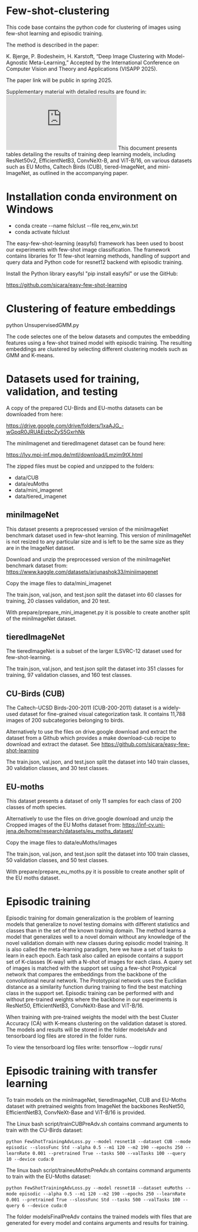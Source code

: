 # Few-shot-clustering

This code base contains the python code for clustering of images using few-shot learning and episodic training.

The method is described in the paper:

K. Bjerge, P. Bodesheim, H. Karstoft, “Deep Image Clustering with Model-Agnostic Meta-Learning,” Accepted by the International Conference on Computer Vision and Theory and Applications (VISAPP 2025).

The paper link will be public in spring 2025.

Supplementary material with detailed results are found in:  ![Supplementary Material](https://github.com/kimbjerge/few-shot-clustering/blob/main/DeepImageClusteringMAML_SupplemtaryMaterial.pdf)
This document presents tables detailing the results of training deep learning models, including ResNet50v2, EfficientNetB3, ConvNeXt-B, and ViT-B/16, on various datasets such as EU Moths, Caltech Birds (CUB), tiered-ImageNet, and mini-ImageNet, as outlined in the accompanying paper.

# Installation conda environment on Windows

- conda create --name fslclust --file req_env_win.txt
- conda activate fslclust

The easy-few-shot-learning (easyfsl) framework has been used to boost our experiments with few-shot image classification. 
The framework contains libraries for 11 few-shot learning methods, handling of support and query data and Python code for resnet12 backend with episodic training.

Install the Python library easyfsl "pip install easyfsl" or use the GitHub:

https://github.com/sicara/easy-few-shot-learning

# Clustering of feature embeddings

python UnsupervisedGMM.py 

The code selectes one of the below datasets and computes the embedding features using a few-shot trained model with episodic training.
The resulting embeddings are clustered by selecting different clustering models such as GMM and K-means.

# Datasets used for training, validation, and testing
A copy of the prepared CU-Birds and EU-moths datasets can be downloaded from here:

https://drive.google.com/drive/folders/1xaAJG_-wGpqR0JRUAEjzbcZyS5GxrhNk

The miniImagenet and tieredImagenet dataset can be found here:

https://lyy.mpi-inf.mpg.de/mtl/download/Lmzjm9tX.html

The zipped files must be copied and unzipped to the folders:

 - data/CUB
 - data/euMoths
 - data/mini_imagenet
 - data/tiered_imagenet

## miniImageNet
This dataset presents a preprocessed version of the miniImageNet benchmark dataset used in few-shot learning. This version of miniImageNet is not resized to any particular size and is left to be the same size as they are in the ImageNet dataset.

Download and unzip the preprocessed version of the miniImageNet benchmark dataset from: https://www.kaggle.com/datasets/arjunashok33/miniimagenet

Copy the image files to data/mini_imagenet

The train.json, val.json, and test.json split the dataset into 60 classes for training, 20 classes validation, and 20 test.

With prepare/prepare_mini_imagenet.py it is possible to create another split of the miniImageNet dataset.

## tieredImageNet
The tieredImageNet is a subset of the larger ILSVRC-12 dataset used for few-shot-learning. 

The train.json, val.json, and test.json split the dataset into 351 classes for training, 97 validation classes, and 160 test classes.

## CU-Birds (CUB)
The Caltech-UCSD Birds-200-2011 (CUB-200-2011) dataset is a widely-used dataset for fine-grained visual categorization task. It contains 11,788 images of 200 subcategories belonging to birds.

Alternatively to use the files on drive.google download and extract the dataset from a Github which provides a make download-cub recipe to download and extract the dataset. See https://github.com/sicara/easy-few-shot-learning

The train.json, val.json, and test.json split the dataset into 140 train classes, 30 validation classes, and 30 test classes.

## EU-moths
This dataset presents a dataset of only 11 samples for each class of 200 classes of moth species.

Alternatively to use the files on drive.google download and unzip the Cropped images of the EU Moths dataset from: https://inf-cv.uni-jena.de/home/research/datasets/eu_moths_dataset/

Copy the image files to data/euMoths/images

The train.json, val.json, and test.json split the dataset into 100 train classes, 50 validation classes, and 50 test classes.

With prepare/prepare_eu_moths.py it is possible to create another split of the EU moths dataset.

# Episodic training
Episodic training for domain generalization is the problem of learning models that generalize to novel testing domains with different statistics and classes than in the set of the known training domain. The method learns a model that generalizes well to a novel domain without any knowledge of the novel validation domain with new classes during episodic model training. It is also called the meta-learning paradigm, here we have a set of tasks to learn in each epoch. Each task also called an episode contains a support set of K-classes (K-way) with a N-shot of images for each class. A query set of images is matched with the support set using a few-shot Protypical network that compares the embeddings from the backbone of the convolutional neural network. The Prototypical network uses the Euclidian distance as a similarity function during training to find the best matching class in the support set. Episodic training can be performed with and without pre-trained weights where the backbone in our experiments is ResNet50, EfficientNetB3, ConvNeXt-Base and ViT-B/16.

When training with pre-trained weights the model with the best Cluster Accuracy (CA) with K-means clustering on the validation dataset is stored.
The models and results will be stored in the folder modelsAdv and tensorboard log files are stored in the folder runs.

To view the tensorboard log files write: tensorflow --logdir runs/

# Episodic training with transfer learning
To train models on the miniImageNet, tieredImageNet, CUB and EU-Moths dataset with pretrained weights from ImageNet the backbones ResNet50, EfficientNetB3, ConvNeXt-Base and ViT-B/16 is provided. 

The Linux bash script/trainCUBPreAdv.sh contains command arguments to train with the CU-Birds dataset:

    python FewShotTrainingAdvLoss.py --model resnet18 --dataset CUB --mode episodic --slossFunc Std --alpha 0.5 --m1 120 --m2 190 --epochs 250 --learnRate 0.001 --pretrained True --tasks 500 --valTasks 100 --query 10 --device cuda:0

The linux bash script/traineuMothsPreAdv.sh contains command arguments to train with the EU-Moths dataset:

    python FewShotTrainingAdvLoss.py --model resnet18 --dataset euMoths --mode episodic --alpha 0.5 --m1 120 --m2 190 --epochs 250 --learnRate 0.001 --pretrained True --slossFunc Std --tasks 500 --valTasks 100 --query 6 --device cuda:0

The folder modelsFinalPreAdv contains the trained models with files that are generated for every model and contains arguments and results for training.
